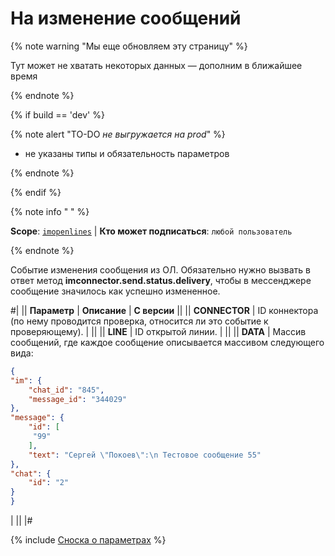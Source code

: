 # На изменение сообщений

{% note warning "Мы еще обновляем эту страницу" %}

Тут может не хватать некоторых данных — дополним в ближайшее время

{% endnote %}

{% if build == 'dev' %}

{% note alert "TO-DO _не выгружается на prod_" %}

- не указаны типы и обязательность параметров

{% endnote %}

{% endif %}

{% note info " " %}

**Scope**: [`imopenlines`](../../../scopes/permissions.md) | **Кто может подписаться**: `любой пользователь`

{% endnote %}

Событие изменения сообщения из ОЛ. Обязательно нужно вызвать в ответ метод **imconnector.send.status.delivery**, чтобы в мессенджере сообщение значилось как успешно измененное.

#|
|| **Параметр** | **Описание** | **С версии** ||
|| **CONNECTOR** | ID коннектора (по нему проводится проверка, относится ли это событие к проверяющему). | ||
|| **LINE** | ID открытой линии. | ||
|| **DATA** | Массив сообщений, где каждое сообщение описывается массивом следующего вида:


```json
{
"im": {
    "chat_id": "845",
    "message_id": "344029"
},
"message": {
    "id": [
     "99"
    ],
    "text": "Сергей \"Покоев\":\n Тестовое сообщение 55"
},
"chat": {
    "id": "2"
}
}
```
| ||
|#

{% include [Сноска о параметрах](../../../../_includes/required.md) %}
